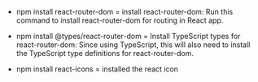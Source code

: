 * npm install react-router-dom = install react-router-dom: Run this command to install react-router-dom for routing in React app.

* npm install @types/react-router-dom = Install TypeScript types for react-router-dom: Since using TypeScript, this will also need to install the TypeScript type definitions for react-router-dom.

* npm install react-icons = installed the react icon


